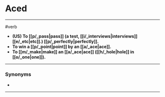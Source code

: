 # Aced
---
#verb
- **(US) To [[p/_pass|pass]] (a test, [[i/_interviews|interviews]] [[e/_etc|etc]].) [[p/_perfectly|perfectly]].**
- **To win a [[p/_point|point]] by an [[a/_ace|ace]].**
- **To [[m/_make|make]] an [[a/_ace|ace]] ([[h/_hole|hole]] in [[o/_one|one]]).**
---
### Synonyms
- 
---
